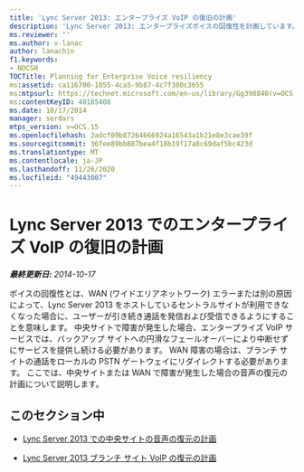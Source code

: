 ```yaml
---
title: 'Lync Server 2013: エンタープライズ VoIP の復旧の計画'
description: 'Lync Server 2013: エンタープライズボイスの回復性を計画しています。'
ms.reviewer: ''
ms.author: v-lanac
author: lanachin
f1.keywords:
- NOCSH
TOCTitle: Planning for Enterprise Voice resiliency
ms:assetid: ca116700-1055-4ca5-9b87-4c7f380c3655
ms:mtpsurl: https://technet.microsoft.com/en-us/library/Gg398840(v=OCS.15)
ms:contentKeyID: 48185408
ms.date: 10/17/2014
manager: serdars
mtps_version: v=OCS.15
ms.openlocfilehash: 2adcf09b87264666924a16543a1b21e8e3cae39f
ms.sourcegitcommit: 36fee89bb887bea4f18b19f17a8c69daf5bc423d
ms.translationtype: MT
ms.contentlocale: ja-JP
ms.lasthandoff: 11/26/2020
ms.locfileid: "49443007"
---
```

# <a name="planning-for-enterprise-voice-resiliency-in-lync-server-2013"></a>Lync Server 2013 でのエンタープライズ VoIP の復旧の計画

<div data-xmlns="http://www.w3.org/1999/xhtml">

<div class="topic" data-xmlns="http://www.w3.org/1999/xhtml" data-msxsl="urn:schemas-microsoft-com:xslt" data-cs="https://msdn.microsoft.com/">

<div data-asp="https://msdn2.microsoft.com/asp">



</div>

<div id="mainSection">

<div id="mainBody">

<span> </span>

_**最終更新日:** 2014-10-17_

ボイスの回復性とは、WAN (ワイドエリアネットワーク) エラーまたは別の原因によって、Lync Server 2013 をホストしているセントラルサイトが利用できなくなった場合に、ユーザーが引き続き通話を発信および受信できるようにすることを意味します。 中央サイトで障害が発生した場合、エンタープライズ VoIP サービスでは、バックアップ サイトへの円滑なフェールオーバーにより中断せずにサービスを提供し続ける必要があります。 WAN 障害の場合は、ブランチ サイトの通話をローカルの PSTN ゲートウェイにリダイレクトする必要があります。 ここでは、中央サイトまたは WAN で障害が発生した場合の音声の復元の計画について説明します。

<div>

## <a name="in-this-section"></a>このセクション中

  - [Lync Server 2013 での中央サイトの音声の復元の計画](lync-server-2013-planning-for-central-site-voice-resiliency.md)

  - [Lync Server 2013 ブランチ サイト VoIP の復元の計画](lync-server-2013-planning-for-branch-site-voice-resiliency.md)

</div>

</div>

<span> </span>

</div>

</div>

</div>

